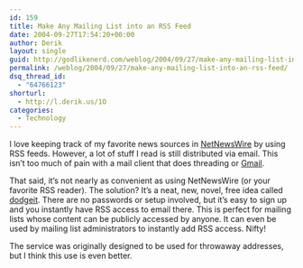 ```yaml
---
id: 159
title: Make Any Mailing List into an RSS Feed
date: 2004-09-27T17:54:20+00:00
author: Derik
layout: single
guid: http://godlikenerd.com/weblog/2004/09/27/make-any-mailing-list-into-an-rss-feed/
permalink: /weblog/2004/09/27/make-any-mailing-list-into-an-rss-feed/
dsq_thread_id:
  - "64766123"
shorturl:
  - http://l.derik.us/1O
categories:
  - Technology
---
```

I love keeping track of my favorite news sources in [NetNewsWire](http://ranchero.com/netnewswire/) by using RSS feeds. However, a lot of stuff I read is still distributed via email. This isn&#8217;t too much of pain with a mail client that does threading or [Gmail](http://www.gmail.com).

That said, it&#8217;s not nearly as convenient as using NetNewsWire (or your favorite RSS reader). The solution? It&#8217;s a neat, new, novel, free idea called [dodgeit](http://www.dodgeit.com). There are no passwords or setup involved, but it&#8217;s easy to sign up and you instantly have RSS access to email there. This is perfect for mailing lists whose content can be publicly accessed by anyone. It can even be used by mailing list administrators to instantly add RSS access. Nifty!

The service was originally designed to be used for throwaway addresses, but I think this use is even better.